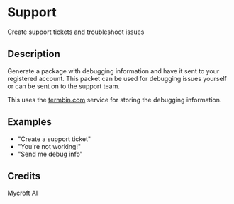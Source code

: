 # Support
Create support tickets and troubleshoot issues

## Description
Generate a package with debugging information and have it sent to your registered account.  This packet can be used for debugging issues yourself or can be sent on to the support team.

This uses the [termbin.com](http://termbin.com/) service for storing the debugging information.

## Examples
 * "Create a support ticket"
 * "You're not working!"
 * "Send me debug info"

## Credits
Mycroft AI
